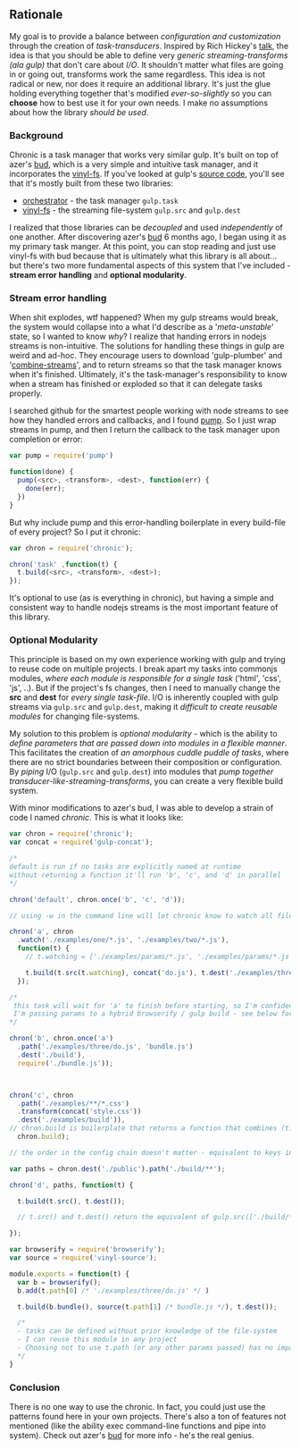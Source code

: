 ## Rationale

My goal is to provide a balance between *configuration and customization* through the creation of *task-transducers*. Inspired by Rich Hickey's [talk](https://www.youtube.com/watch?v=6mTbuzafcII), the idea is that you should be able to define very *generic streaming-transforms (ala gulp)* that don't care about *I/O*. It shouldn't matter what files are going in or going out, transforms work the same regardless. This idea is not radical or new, nor does it require an additional library. It's just the glue holding everything together that's modified *ever-so-slightly* so you can **choose** how to best use it for your own needs. I make no assumptions about how the library *should be used*.

### Background

Chronic is a task manager that works very similar gulp. It's built on top of azer's [bud](https://github.com/azer/bud), which is a very simple and intuitive task manager, and it incorporates the [vinyl-fs](https://github.com/wearefractal/vinyl-fs). If you've looked at gulp's [source code](https://github.com/gulpjs/gulp/blob/master/index.js), you'll see that it's mostly built from these two libraries: 

* [orchestrator](https://github.com/orchestrator/orchestrator) - the task manager `gulp.task`
* [vinyl-fs](https://github.com/wearefractal/vinyl-fs) - the streaming file-system `gulp.src` and `gulp.dest`

I realized that those libraries can be *decoupled* and used *independently* of one another. After discovering azer's [bud](https://github.com/azer/bud) 6 months ago, I began using it as my primary task manger. At this point, you can stop reading and just use vinyl-fs with bud because that is ultimately what this library is all about... but there's two more fundamental aspects of this system that I've included - **stream error handling** and **optional modularity**.

### Stream error handling

When shit explodes, wtf happened? When my gulp streams would break, the system would collapse into a what I'd describe as a '*meta-unstable*' state, so I wanted to know *why*? I realize that handing errors in nodejs streams is non-intuitive. The solutions for handling these things in gulp are weird and ad-hoc. They encourage users to download 'gulp-plumber' and '[combine-streams](https://github.com/gulpjs/gulp/blob/master/docs/recipes/combining-streams-to-handle-errors.md)', and to return streams so that the task manager knows when it's finished. Ultimately, it's the task-manager's responsibility to know when a stream has finished or exploded so that it can delegate tasks properly. 

I searched github for the smartest people working with node streams to see how they handled errors and callbacks, and I found [pump](https://github.com/mafintosh/pump). So I just wrap streams in pump, and then I return the callback to the task manager upon completion or error:

```js
var pump = require('pump')

function(done) {
  pump(<src>, <transform>, <dest>, function(err) {
    done(err);
  })
}
```

But why include pump and this error-handling boilerplate in every build-file of every project? So I put it chronic:

```js
var chron = require('chronic');

chron('task' ,function(t) {
  t.build(<src>, <transform>, <dest>);
});
```

It's optional to use (as is everything in chronic), but having a simple and consistent way to handle nodejs streams is the most important feature of this library. 

### Optional Modularity

This principle is based on my own experience working with gulp and trying to reuse code on multiple projects. I break apart my tasks into commonjs modules, *where each module is responsible for a single task* ('html', 'css', 'js', ..). But if the project's fs changes, then I need to manually change the **src** and **dest** for *every single task-file*. I/O is inherently coupled with gulp streams via `gulp.src` and `gulp.dest`, making it *difficult to create reusable modules* for changing file-systems.  

My solution to this problem is *optional modularity* - which is the ability to *define parameters that are passed down into modules in a flexible manner*. This facilitates the creation of *an amorphous cuddle puddle of tasks*, where there are no strict boundaries between their composition or configuration. By *piping* I/O (`gulp.src` and `gulp.dest`) into modules that *pump together transducer-like-streaming-transforms*, you can create a very flexible build system.

With minor modifications to azer's bud, I was able to develop a strain of code I named *chronic*. This is what it looks like:

```js
var chron = require('chronic');
var concat = require('gulp-concat');

/* 
default is run if no tasks are explicitly named at runtime
without returning a function it'll run 'b', 'c', and 'd' in parallel 
*/

chron('default', chron.once('b', 'c', 'd'));

// using -w in the command line will let chronic know to watch all files in chron.watch('glob') and retrigger the task if any files are modified

chron('a', chron
  .watch('./examples/one/*.js', './examples/two/*.js'), 
  function(t) {
    // t.watching = ['./examples/params/*.js', './examples/params/*.js'] 

    t.build(t.src(t.watching), concat('do.js'), t.dest('./examples/three'));
  });

/*
 this task will wait for 'a' to finish before starting, so I'm confident "three/do.js" exists.
 I'm passing params to a hybrid browserify / gulp build - see below for more info.
*/

chron('b', chron.once('a')
  .path('./examples/three/do.js', 'bundle.js')
  .dest('./build'),
  require('./bundle.js'));



chron('c', chron
  .path('./examples/**/*.css')
  .transform(concat('style.css'))
  .dest('./examples/build')),
// chron.build is boilerplate that returns a function that combines (t.src(), ..transforms, t.dest())
  chron.build);

// the order in the config chain doesn't matter - equivalent to keys in an opts {}

var paths = chron.dest('./public').path('./build/**');

chron('d', paths, function(t) {

  t.build(t.src(), t.dest());

  // t.src() and t.dest() return the equivalent of gulp.src(['./build/**']) and gulp.dest('./public'). 

});

```

```js
var browserify = require('browserify');
var source = require('vinyl-source');

module.exports = function(t) {
  var b = browserify();
  b.add(t.path[0] /* './examples/three/do.js' */ )

  t.build(b.bundle(), source(t.path[1] /* bundle.js */), t.dest());

  /* 
  - tasks can be defined without prior knowledge of the file-system
  - I can reuse this module in any project
  - Choosing not to use t.path (or any other params passed) has no impact on the task whatsoever 
  */
}

```

### Conclusion

There is no one way to use the chronic. In fact, you could just use the patterns found here in your own projects. There's also a ton of features not mentioned (like the ability exec command-line functions and pipe into system). Check out azer's [bud](https://github.com/azer/bud) for more info - he's the real genius. 

